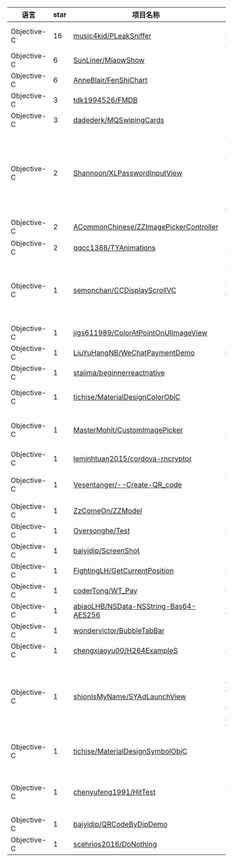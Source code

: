 语言|star|项目名称|描述
---|---|---|---
Objective-C|16|[music4kid/PLeakSniffer](https://github.com/music4kid/PLeakSniffer)|Detect memory leaks for your iOS project automatically.
Objective-C|6|[SunLiner/MiaowShow](https://github.com/SunLiner/MiaowShow)|iOS视频直播项目
Objective-C|6|[AnneBlair/FenShiChart](https://github.com/AnneBlair/FenShiChart)| 
Objective-C|3|[tdk1994526/FMDB](https://github.com/tdk1994526/FMDB)| 
Objective-C|3|[dadederk/MQSwipingCards](https://github.com/dadederk/MQSwipingCards)|Tinder-like swiping cards UI component
Objective-C|2|[Shannoon/XLPasswordInputView](https://github.com/Shannoon/XLPasswordInputView)|一个简单的密码输入框视图,包含明文和密文两种模式 , 支持多种属性的自定义,例如: 自定义密码位数,密码边框颜色/宽度,密文模式下小圆点的颜色宽度,明文模式下文字的颜色,大小等属性,类似支付宝/微信密码输入框
Objective-C|2|[ACommonChinese/ZZImagePickerController](https://github.com/ACommonChinese/ZZImagePickerController)|iOS图片多选 multi image select
Objective-C|2|[qqcc1388/TYAnimations](https://github.com/qqcc1388/TYAnimations)|各种动画效果Demo
Objective-C|1|[semonchan/CCDisplayScrollVC](https://github.com/semonchan/CCDisplayScrollVC)|最近项目中遇到的一个需求, 有点像对网易新闻标题滚动的拓展版吧, 能够通过外部来控制标题滚动视图, 其他人有可能会遇到这个需要, 所以就写了个小demo来展现.
Objective-C|1|[jigs611989/ColorAtPointOnUIImageView](https://github.com/jigs611989/ColorAtPointOnUIImageView)| 
Objective-C|1|[LiuYuHangNB/WeChatPaymentDemo](https://github.com/LiuYuHangNB/WeChatPaymentDemo)|微信支付Demo
Objective-C|1|[stajima/beginnerreactnative](https://github.com/stajima/beginnerreactnative)|Udemy beginner react native tutorial 
Objective-C|1|[tichise/MaterialDesignColorObjC](https://github.com/tichise/MaterialDesignColorObjC)|Color library for Objective C. Currently supports GoogleMaterialDesignColor
Objective-C|1|[MasterMohit/CustomImagePicker](https://github.com/MasterMohit/CustomImagePicker)|Custom Image Picker with block. Just write one line of code and leave further processing on library.
Objective-C|1|[leminhtuan2015/cordova-rncryptor](https://github.com/leminhtuan2015/cordova-rncryptor)| 
Objective-C|1|[Vesentanger/--Create-QR_code](https://github.com/Vesentanger/--Create-QR_code)|create a QRCode from a string-根据字符串生成对应的二维码
Objective-C|1|[ZzComeOn/ZZModel](https://github.com/ZzComeOn/ZZModel)|Model and dictionary of mutual transformation
Objective-C|1|[Oversonghe/Test](https://github.com/Oversonghe/Test)|这个是一个测试仓库
Objective-C|1|[baiyidjp/ScreenShot](https://github.com/baiyidjp/ScreenShot)| 
Objective-C|1|[FightingLH/GetCurrentPosition](https://github.com/FightingLH/GetCurrentPosition)|获取当前地理坐标的实现
Objective-C|1|[coderTong/WT_Pay](https://github.com/coderTong/WT_Pay)|微信和支付宝接入Demo
Objective-C|1|[abiaoLHB/NSData-NSString-Bas64-AES256](https://github.com/abiaoLHB/NSData-NSString-Bas64-AES256)|AES256 和 Base64 加解密
Objective-C|1|[wondervictor/BubbleTabBar](https://github.com/wondervictor/BubbleTabBar)| 
Objective-C|1|[chengxiaoyu00/H264ExampleS](https://github.com/chengxiaoyu00/H264ExampleS)|基于流的
Objective-C|1|[shionIsMyName/SYAdLaunchView](https://github.com/shionIsMyName/SYAdLaunchView)|This is a library which can help you to achieve a function like getting ads from server and running like a launchImage,besides this can also help you to achieve a new-feature function.
Objective-C|1|[tichise/MaterialDesignSymbolObjC](https://github.com/tichise/MaterialDesignSymbolObjC)|Icon font library for Objective C. Currently supports GoogleMaterialDesignIcons
Objective-C|1|[chenyufeng1991/HitTest](https://github.com/chenyufeng1991/HitTest)|UIView中HitTest:withEvent:方法和pointInside:withEvent方法的使用与响应链。
Objective-C|1|[baiyidjp/QRCodeByDjpDemo](https://github.com/baiyidjp/QRCodeByDjpDemo)| 
Objective-C|1|[scehrios2016/DoNothing](https://github.com/scehrios2016/DoNothing)|This is the best software money can buy.
